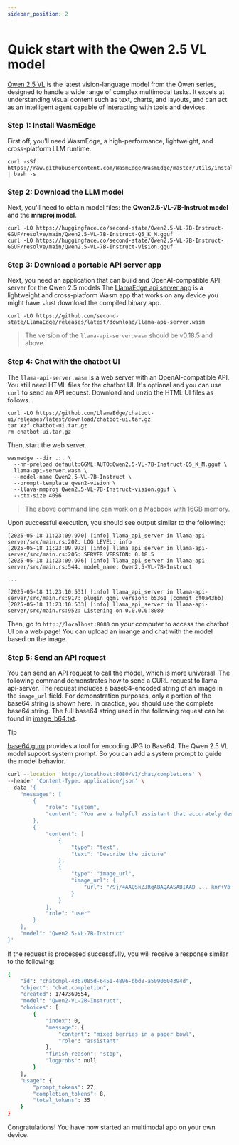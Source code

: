 ```yaml
---
sidebar_position: 2
---
```


# Quick start with the Qwen 2.5 VL model

[Qwen 2.5 VL](https://huggingface.co/Qwen/Qwen2.5-VL-7B-Instruct) is the latest vision-language model from the Qwen series, designed to handle a wide range of complex multimodal tasks. It excels at understanding visual content such as text, charts, and layouts, and can act as an intelligent agent capable of interacting with tools and devices.


### Step 1: Install WasmEdge

First off, you'll need WasmEdge, a high-performance, lightweight, and cross-platform LLM runtime. 

```
curl -sSf https://raw.githubusercontent.com/WasmEdge/WasmEdge/master/utils/install_v2.sh | bash -s
```


### Step 2: Download the LLM model

Next, you'll need to obtain model files: the **Qwen2.5-VL-7B-Instruct model** and the **mmproj model**.

```
curl -LO https://huggingface.co/second-state/Qwen2.5-VL-7B-Instruct-GGUF/resolve/main/Qwen2.5-VL-7B-Instruct-Q5_K_M.gguf
curl -LO https://huggingface.co/second-state/Qwen2.5-VL-7B-Instruct-GGUF/resolve/main/Qwen2.5-VL-7B-Instruct-vision.gguf
```

### Step 3: Download a portable API server app 

Next, you need an application that can build and OpenAI-compatible API server for the Qwen 2.5 models
The [LlamaEdge api server app](https://github.com/LlamaEdge/LlamaEdge/tree/main/llama-api-server) is a lightweight and cross-platform Wasm app that works on any device
you might have. Just download the compiled binary app.

```
curl -LO https://github.com/second-state/LlamaEdge/releases/latest/download/llama-api-server.wasm
```

> The version of the `llama-api-server.wasm` should be v0.18.5 and above.

### Step 4: Chat with the chatbot UI 

The `llama-api-server.wasm` is a web server with an OpenAI-compatible API. You still need HTML files for the chatbot UI. It's optional and you can use `curl` to send an API request.
Download and unzip the HTML UI files as follows.

```
curl -LO https://github.com/LlamaEdge/chatbot-ui/releases/latest/download/chatbot-ui.tar.gz
tar xzf chatbot-ui.tar.gz
rm chatbot-ui.tar.gz
```

Then, start the web server.


```
wasmedge --dir .:. \
  --nn-preload default:GGML:AUTO:Qwen2.5-VL-7B-Instruct-Q5_K_M.gguf \
  llama-api-server.wasm \
  --model-name Qwen2.5-VL-7B-Instruct \
  --prompt-template qwen2-vision \
  --llava-mmproj Qwen2.5-VL-7B-Instruct-vision.gguf \
  --ctx-size 4096
```

> The above command line can work on a Macbook with 16GB memory.

Upon successful execution, you should see output similar to the following:

```
[2025-05-18 11:23:09.970] [info] llama_api_server in llama-api-server/src/main.rs:202: LOG LEVEL: info
[2025-05-18 11:23:09.973] [info] llama_api_server in llama-api-server/src/main.rs:205: SERVER VERSION: 0.18.5
[2025-05-18 11:23:09.976] [info] llama_api_server in llama-api-server/src/main.rs:544: model_name: Qwen2.5-VL-7B-Instruct

...

[2025-05-18 11:23:10.531] [info] llama_api_server in llama-api-server/src/main.rs:917: plugin_ggml_version: b5361 (commit cf0a43bb)
[2025-05-18 11:23:10.533] [info] llama_api_server in llama-api-server/src/main.rs:952: Listening on 0.0.0.0:8080
```

Then, go to `http://localhost:8080` on your computer to access the chatbot UI on a web page! You can upload an imange and chat with the model based on the image.

### Step 5: Send an API request

You can send an API request to call the model, which is more universal. The following command demonstrates how to send a CURL request to llama-api-server. The request includes a base64-encoded string of an image in the `image_url` field. For demonstration purposes, only a portion of the base64 string is shown here. In practice, you should use the complete base64 string. The full base64 string used in the following request can be found in [image_b64.txt](../assets/image_b64.txt).

> [!TIP]
> [base64.guru](https://base64.guru/converter/encode/image/jpg) provides a tool for encoding JPG to Base64.
> The Qwen 2.5 VL model supoort system prompt. So you can add a system prompt to guide the model behavior.

```bash
curl --location 'http://localhost:8080/v1/chat/completions' \
--header 'Content-Type: application/json' \
--data '{
    "messages": [
        {
            "role": "system",
            "content": "You are a helpful assistant that accurately describes the content of images provided by the user."
        },
        {
            "content": [
                {
                    "type": "text",
                    "text": "Describe the picture"
                },
                {
                    "type": "image_url",
                    "image_url": {
                        "url": "/9j/4AAQSkZJRgABAQAASABIAAD ... knr+Vb+lWR8oTTNwfujOc/hSuhuSsf//Z"
                    }
                }
            ],
            "role": "user"
        }
    ],
    "model": "Qwen2.5-VL-7B-Instruct"
}'

```

If the request is processed successfully, you will receive a response similar to the following:

```bash
{
    "id": "chatcmpl-4367085d-6451-4896-bbd8-a5090604394d",
    "object": "chat.completion",
    "created": 1747369554,
    "model": "Qwen2-VL-2B-Instruct",
    "choices": [
        {
            "index": 0,
            "message": {
                "content": "mixed berries in a paper bowl",
                "role": "assistant"
            },
            "finish_reason": "stop",
            "logprobs": null
        }
    ],
    "usage": {
        "prompt_tokens": 27,
        "completion_tokens": 8,
        "total_tokens": 35
    }
}
```


Congratulations! You have now started an multimodal app on your own device.
